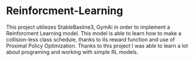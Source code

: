# Reinforcment-Learning
This project utiliezes StableBasline3, GymAi in order to implement a Reinforcment Learning model. 
This model is able to learn how to make a collision-less class schedule, thanks to its reward function and use of Proximal Policy Optimization.
Thanks to this project I was able to learn a lot about programing and working with simple RL models.
